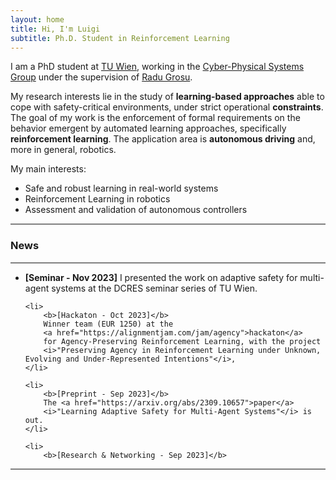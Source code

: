 ```yaml
---
layout: home
title: Hi, I'm Luigi
subtitle: Ph.D. Student in Reinforcement Learning
---
```


I am a PhD student at <a href="https://www.tuwien.at/en/">TU Wien</a>,
working in the <a href="https://informatics.tuwien.ac.at/orgs/e191-01">Cyber-Physical Systems Group</a>
under the supervision of <a href="https://ti.tuwien.ac.at/cps/people/grosu">Radu Grosu</a>.

My research interests lie in the study of **learning-based approaches** able to
cope with safety-critical environments, under strict operational **constraints**.
The goal of my work is the enforcement of formal requirements on the behavior
emergent by automated learning approaches, specifically **reinforcement learning**.
The application area is **autonomous driving** and, more in general, robotics.

My main interests:
- Safe and robust learning in real-world systems
- Reinforcement Learning in robotics
- Assessment and validation of autonomous controllers

<hr style="height:2px;border-width:0;color:gray;background-color:gray">
<h3>News</h3>
<hr style="height:2px;border-width:0;color:gray;background-color:gray">

<ul style="height: 300px; overflow: auto">
    <li>
        <b>[Seminar - Nov 2023]</b>
        I presented the work on adaptive safety for multi-agent systems at the
        DCRES seminar series of TU Wien.
    </li>

    <li>
        <b>[Hackaton - Oct 2023]</b>
        Winner team (EUR 1250) at the
        <a href="https://alignmentjam.com/jam/agency">hackaton</a>
        for Agency-Preserving Reinforcement Learning, with the project
        <i>"Preserving Agency in Reinforcement Learning under Unknown, Evolving and Under-Represented Intentions"</i>,
    </li>

    <li>
        <b>[Preprint - Sep 2023]</b>
        The <a href="https://arxiv.org/abs/2309.10657">paper</a>
        <i>"Learning Adaptive Safety for Multi-Agent Systems"</i> is out.
    </li>

    <li>
        <b>[Research & Networking - Sep 2023]</b>
        I had the pleasure to participate at the first
        <a href="https://www.marshallplan.at/2023/495-first-two-day-high-performance-trip">High-Performance Trip</a>
        organized by the Marshall Plan Foundation.
    </li>

    <li>
        <b>[Paper Accepted - May 2023]</b>
        The <a href="https://arxiv.org/abs/2308.15327v1">paper</a>
        <i>"Enhancing Robot Learning through Learned Human-Attention Feature Maps"</i>
        has been accepted at <b>ICRA 2023</b>'s workshop on
        Effective Representations, Abstractions, and Priors for Robot Learning (RAP4Robots).
    </li>

    <li>
        <b>[Research Exchange - Feb 2023]</b>
        I am starting a research exchange at the
        <a href="https://xlab.upenn.edu/">xLab</a>
        of the University of Pennsylvania, Philadelphia, USA.
    </li>

    <li>
        <b>[Grant - Dec 2022]</b>
        I have been nominated for the
        <a href="https://www.marshallplan.at/discover/the-marshall-plan-scholarships">
        Marshall Plan Scholarship
        </a>
        (EUR 6500) to support my
        research on safe learning for intelligent autonomous driving systems.
    </li>

    <li>
        <b>[Science Booth - Sep 2022]</b>
        Our most-recent research activity on autonomous driving has been presented
        at the Forschungsfest (Science Festival) in Vienna.
    </li>

    <li>
        <b>[Paper Accepted - Aug 2022]</b>
        The <a href="https://arxiv.org/abs/2210.11259">paper</a>
        <i>"Safe Policy Improvement in Constrained Markov Decision Processes"</i>
        has been accepted to <b>ISoLA 2022</b>!
    </li>

    <li>
        <b>[Seminar - Jun 2022]</b>
        I presented the work on safe policy improvement from formal requirements for RL.
    </li>

    <li>
        <b>[F1/10th Grand Prix at ICRA - May 2022]</b>
        Our team *"Scuderia Segfault"* placed 3rd at the 10th
        F1TENTH Autonomous Grand Prix at ICRA2022!
        <a href="https://youtu.be/gk_lNKmZX4I">Video.</a>
    </li>

    <li>
        <b>[Paper Accepted - Jan 2022]</b>
        The
        <a href="https://arxiv.org/abs/2103.04909">paper</a>
        <i>"Latent Imagination Facilitates Zero-Shot Transfer in Autonomous Racing"</i>
        has been accepted to <b>ICRA 2022</b>!
    </li>

    <li>
        <b>[Seminar - Nov 2021]</b>
        I presented the
        <a href="https://arxiv.org/abs/2110.02792">work</a>
        on automatic reward shaping from multiple formal requirements for RL control tasks.
    </li>

    <li>
        <b>[F1/10th Grand Prix at IROS - Oct 2021]</b>
        Our team <i>"Scuderia Segfault"</i> won the 9th F1TENTH Autonomous Grand Prix at IROS2021!
        <a href="https://youtu.be/oI6xHDvLzOg">Video.</a>
    </li>

    <li>
        <b>[Poster Session - Sep 2021]</b>
        I presented the project ADEX on Reinforcement Learning for autonomous-driving scenario generation
        at
        <a href="https://www.avl.com/ja/web/guest/-/avl-research-networking-day-2021">AVL Research Networking Day 2021</a>.
    </li>

</ul>

<hr style="height:2px;border-width:0;color:gray;background-color:gray">

